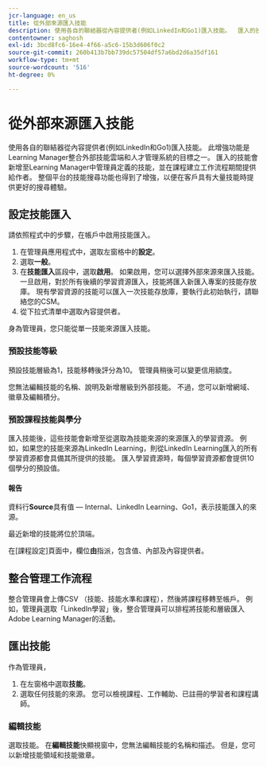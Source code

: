 ```yaml
---
jcr-language: en_us
title: 從外部來源匯入技能
description: 使用各自的聯結器從內容提供者(例如LinkedIn和Go1)匯入技能。  匯入的技能會新增至Learning Manager中管理員定義的技能，並在課程建立工作流程期間提供給作者。
contentowner: saghosh
exl-id: 3bcd8fc6-16e4-4f66-a5c6-15b3d606f0c2
source-git-commit: 260b413b7bb739dc57504df57a6bd2d6a35df161
workflow-type: tm+mt
source-wordcount: '516'
ht-degree: 0%

---
```


# 從外部來源匯入技能

使用各自的聯結器從內容提供者(例如LinkedIn和Go1)匯入技能。 此增強功能是Learning Manager整合外部技能雲端和人才管理系統的目標之一。 匯入的技能會新增至Learning Manager中管理員定義的技能，並在課程建立工作流程期間提供給作者。 整個平台的技能搜尋功能也得到了增強，以便在客戶具有大量技能時提供更好的搜尋體驗。

## 設定技能匯入

請依照程式中的步驟，在帳戶中啟用技能匯入。

1. 在管理員應用程式中，選取左窗格中的&#x200B;**設定**。
1. 選取&#x200B;**一般**。
1. 在&#x200B;**技能匯入**&#x200B;區段中，選取&#x200B;**啟用**。 如果啟用，您可以選擇外部來源來匯入技能。 一旦啟用，對於所有後續的學習資源匯入，技能將匯入新匯入專案的技能存放庫。 現有學習資源的技能可以匯入一次技能存放庫，要執行此初始執行，請聯絡您的CSM。
1. 從下拉式清單中選取內容提供者。

身為管理員，您只能從單一技能來源匯入技能。

### 預設技能等級

預設技能層級為1，技能移轉後評分為10。 管理員稍後可以變更信用額度。

您無法編輯技能的名稱、說明及新增層級到外部技能。 不過，您可以新增網域、徽章及編輯積分。

### 預設課程技能與學分

匯入技能後，這些技能會新增至從選取為技能來源的來源匯入的學習資源。 例如，如果您的技能來源為LinkedIn Learning，則從LinkedIn Learning匯入的所有學習資源都會具備其所提供的技能。 匯入學習資源時，每個學習資源都會提供10個學分的預設值。

#### 報告

資料行&#x200B;**Source**&#x200B;具有值 — Internal、LinkedIn Learning、Go1，表示技能匯入的來源。

最近新增的技能將位於頂端。

在[課程設定]頁面中，欄位&#x200B;**由**&#x200B;指派，包含值、內部及內容提供者。


## 整合管理工作流程

整合管理員會上傳CSV （技能、技能水準和課程），然後將課程移轉至帳戶。 例如，管理員選取「LinkedIn學習」後，整合管理員可以排程將技能和層級匯入Adobe Learning Manager的活動。

## 匯出技能

作為管理員，

1. 在左窗格中選取&#x200B;**技能**。
1. 選取任何技能的來源。 您可以檢視課程、工作輔助、已註冊的學習者和課程講師。

### 編輯技能

選取技能。 在&#x200B;**編輯技能**&#x200B;快顯視窗中，您無法編輯技能的名稱和描述。 但是，您可以新增技能領域和技能徽章。
